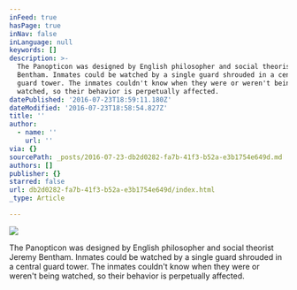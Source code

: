 ```yaml
---
inFeed: true
hasPage: true
inNav: false
inLanguage: null
keywords: []
description: >-
  The Panopticon was designed by English philosopher and social theorist Jeremy
  Bentham. Inmates could be watched by a single guard shrouded in a central
  guard tower. The inmates couldn't know when they were or weren't being
  watched, so their behavior is perpetually affected. 
datePublished: '2016-07-23T18:59:11.180Z'
dateModified: '2016-07-23T18:58:54.827Z'
title: ''
author:
  - name: ''
    url: ''
via: {}
sourcePath: _posts/2016-07-23-db2d0282-fa7b-41f3-b52a-e3b1754e649d.md
authors: []
publisher: {}
starred: false
url: db2d0282-fa7b-41f3-b52a-e3b1754e649d/index.html
_type: Article

---
```

![](https://the-grid-user-content.s3-us-west-2.amazonaws.com/5bd469f6-ce93-4a7c-8628-b2000b900849.png)

The Panopticon was designed by English philosopher and social theorist Jeremy Bentham. Inmates could be watched by a single guard shrouded in a central guard tower. The inmates couldn't know when they were or weren't being watched, so their behavior is perpetually affected.